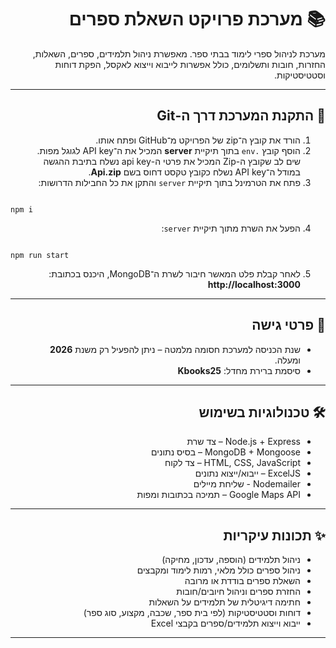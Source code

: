 <div dir="rtl">

<h1>📚 מערכת פרויקט השאלת ספרים</h1>

<p>
מערכת לניהול ספרי לימוד בבתי ספר. מאפשרת ניהול תלמידים, ספרים, השאלות, החזרות, חובות ותשלומים,
כולל אפשרות לייבוא וייצוא לאקסל, הפקת דוחות וסטטיסטיקות.
</p>

<hr>

<h2>🚀 התקנת המערכת דרך ה-Git</h2>

<ol>
  <li>הורד את קובץ ה־zip של הפרויקט מ־GitHub ופתח אותו.</li>
  <li>הוסף קובץ <code>.env</code> בתוך תיקיית <b>server</b> המכיל את ה־API key לגוגל מפות. שים לב שקובץ ה-Zip המכיל את פרטי ה-api key נשלח בתיבת ההגשה במודל
  ה־API key נשלח כקובץ טקסט דחוס בשם <b>Api.zip</b>.</li>
  <li>פתח את הטרמינל בתוך תיקיית <code>server</code> והתקן את כל החבילות הדרושות:</li>
</ol>

<pre dir="ltr"><code>
npm i
</code></pre>

<ol start="4">
  <li>הפעל את השרת מתוך תיקיית <code>server</code>:</li>
</ol>

<pre dir="ltr"><code>
npm run start
</code></pre>
<ol start="5">
  <li>לאחר קבלת פלט המאשר חיבור לשרת ה־MongoDB, היכנס בכתובת:
  <b>http://localhost:3000</b></li>
</ol>

<hr>

<h2>🔑 פרטי גישה</h2>

<ul>
  <li>שנת הכניסה למערכת חסומה מלמטה – ניתן להפעיל רק משנת <b>2026</b> ומעלה.</li>
  <li>סיסמת ברירת מחדל: <b>Kbooks25</b></li>
</ul>

<hr>

<h2>🛠️ טכנולוגיות בשימוש</h2>

<ul>
  <li>Node.js + Express – צד שרת</li>
  <li>MongoDB + Mongoose – בסיס נתונים</li>
  <li>HTML, CSS, JavaScript – צד לקוח</li>
  <li>ExcelJS – ייבוא/ייצוא נתונים</li>
  <li>Nodemailer - שליחת מיילים</li>
  <li>Google Maps API – תמיכה בכתובות ומפות</li>
</ul>

<hr>

<h2>✨ תכונות עיקריות</h2>

<ul>
  <li>ניהול תלמידים (הוספה, עדכון, מחיקה)</li>
  <li>ניהול ספרים כולל מלאי, רמות לימוד ומקבצים</li>
  <li>השאלת ספרים בודדת או מרובה</li>
  <li>החזרת ספרים וניהול חיובים/חובות</li>
  <li>חתימה דיגיטלית של תלמידים על השאלות</li>
  <li>דוחות וסטטיסטיקות (לפי בית ספר, שכבה, מקצוע, סוג ספר)</li>
  <li>ייבוא וייצוא תלמידים/ספרים בקבצי Excel</li>
</ul>

<hr>

</div>
